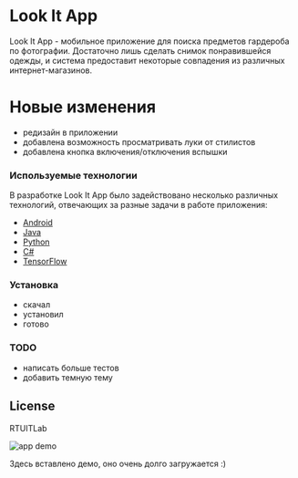 # Look It App
Look It App - мобильное приложение для поиска предметов гардероба по фотографии. Достаточно  лишь сделать снимок понравившейся одежды, и система предоставит некоторые совпадения из различных интернет-магазинов.

# Новые изменения
- редизайн в приложении
- добавлена возможность просматривать луки от стилистов
- добавлена кнопка включения/отключения вспышки

### Используемые технологии
В разработке Look It App было задействовано несколько различных технологий, отвечающих за разные задачи в работе приложения:
- [Android]
- [Java]
- [Python]
- [C#]
- [TensorFlow]

### Установка
- скачал
- установил
- готово

### TODO
 - написать больше тестов
 - добавить темную тему

License
----
RTUITLab

![app demo](demo/demo.gif)

Здесь вставлено демо, оно очень долго загружается :)

[Android]:https://www.android.com/
[Java]:https://www.java.com/
[Python]:https://www.python.org/
[C#]:https://docs.microsoft.com/en-us/dotnet/csharp/
[TensorFlow]:https://www.tensorflow.org/